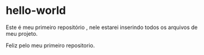 # hello-world
Este é meu primeiro repositório , nele estarei inserindo todos os arquivos de meu projeto.

Feliz pelo meu primeiro repositorio.
